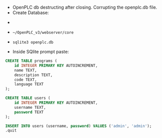 - OpenPLC db destructing after closing. Corrupting the openplc.db file.
-   Create Database:
-   ```bash
-     ~/OpenPLC_v3/webserver/core
-     sqlite3 openplc.db

- Inside SQlite prompt paste:
```` SQL
CREATE TABLE programs (
    id INTEGER PRIMARY KEY AUTOINCREMENT,
    name TEXT,
    description TEXT,
    code TEXT,
    language TEXT
);

CREATE TABLE users (
    id INTEGER PRIMARY KEY AUTOINCREMENT,
    username TEXT,
    password TEXT
);

INSERT INTO users (username, password) VALUES ('admin', 'admin');
.quit

